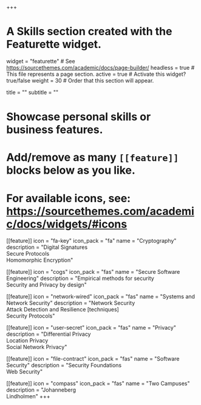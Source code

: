 +++
# A Skills section created with the Featurette widget.
widget = "featurette"  # See https://sourcethemes.com/academic/docs/page-builder/
headless = true  # This file represents a page section.
active = true  # Activate this widget? true/false
weight = 30  # Order that this section will appear.

title = ""
subtitle = ""

# Showcase personal skills or business features.
# 
# Add/remove as many `[[feature]]` blocks below as you like.
# 
# For available icons, see: https://sourcethemes.com/academic/docs/widgets/#icons

[[feature]]
icon = "fa-key"
icon_pack = "fa"
name = "Cryptography"
description = "Digital Signatures<br />Secure Protocols<br />Homomorphic Encryption"

[[feature]]
icon = "cogs"
icon_pack = "fas"
name = "Secure Software Engineering"
description = "Empirical methods for security <br />Security and Privacy by design"

[[feature]]
icon = "network-wired"
icon_pack = "fas"
name = "Systems and Network Security"
description = "Network Security<br />Attack Detection and Resilience [techniques]<br />Security Protocols"

[[feature]]
icon = "user-secret"
icon_pack = "fas"
name = "Privacy"
description = "Differential Privacy<br />Location Privacy<br />Social Network Privacy"


[[feature]]
icon = "file-contract"
icon_pack = "fas"
name = "Software Security"
description = "Security Foundations<br />Web Security"

[[feature]]
icon = "compass"
icon_pack = "fas"
name = "Two Campuses"
description = "Johanneberg <br />Lindholmen"
+++
